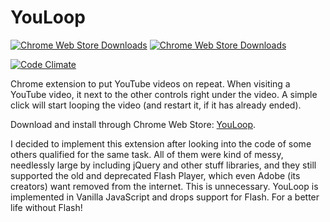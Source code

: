 YouLoop
=======

[![Chrome Web Store Downloads](https://img.shields.io/chrome-web-store/rating/fbeahjcnoclflfhkgphfadjldhfadncl.svg?maxAge=2592000)]()
[![Chrome Web Store Downloads](https://img.shields.io/chrome-web-store/d/fbeahjcnoclflfhkgphfadjldhfadncl.svg?maxAge=2592000)]()

[![Code Climate](https://codeclimate.com/github/markokajzer/youloop/badges/gpa.svg)](https://codeclimate.com/github/markokajzer/youloop)

Chrome extension to put YouTube videos on repeat. When visiting a YouTube video, it next to the other controls right under the video. A simple click will start looping the video (and restart it, if it has already ended).

Download and install through Chrome Web Store: [YouLoop](https://chrome.google.com/webstore/detail/youloop/fbeahjcnoclflfhkgphfadjldhfadncl).

I decided to implement this extension after looking into the code of some others qualified for the same task. All of them were kind of messy, needlessly large by including jQuery and other stuff libraries, and they still supported the old and deprecated Flash Player, which even Adobe (its creators) want removed from the internet. This is unnecessary. YouLoop is implemented in Vanilla JavaScript and drops support for Flash. For a better life without Flash!
